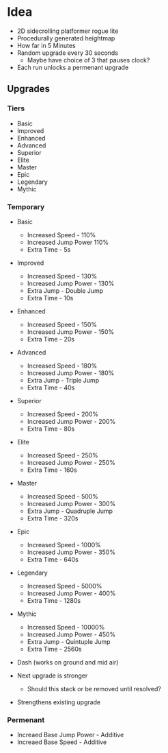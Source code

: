 # Idea
 - 2D sidecrolling platformer rogue lite
 - Procedurally generated heightmap
 - How far in 5 Minutes
 - Random upgrade every 30 seconds
    - Maybe have choice of 3 that pauses clock?
 - Each run unlocks a permenant upgrade

## Upgrades
### Tiers
 - Basic    
 - Improved
 - Enhanced
 - Advanced
 - Superior
 - Elite
 - Master
 - Epic
 - Legendary
 - Mythic

### Temporary
 - Basic
    - Increased Speed - 110%
    - Increased Jump Power 110%
    - Extra Time - 5s
 - Improved
    - Increased Speed - 130%
    - Increased Jump Power - 130%
    - Extra Jump - Double Jump
    - Extra Time - 10s
 - Enhanced
    - Increased Speed - 150%
    - Increased Jump Power - 150%
    - Extra Time - 20s
 - Advanced
    - Increased Speed - 180%
    - Increased Jump Power - 180%
    - Extra Jump - Triple Jump
    - Extra Time - 40s
 - Superior
    - Increased Speed - 200%
    - Increased Jump Power - 200%
    - Extra Time - 80s
 - Elite
    - Increased Speed - 250%
    - Increased Jump Power - 250%
    - Extra Time - 160s
 - Master
    - Increased Speed - 500%
    - Increased Jump Power - 300%
    - Extra Jump - Quadruple Jump
    - Extra Time - 320s
 - Epic
    - Increased Speed - 1000%
    - Increased Jump Power - 350%
    - Extra Time - 640s
 - Legendary
    - Increased Speed - 5000%
    - Increased Jump Power - 400%
    - Extra Time - 1280s
 - Mythic
    - Increased Speed - 10000%
    - Increased Jump Power - 450%
    - Extra Jump - Quintuple Jump
    - Extra Time - 2560s

 - Dash (works on ground and mid air)
 - Next upgrade is stronger
    - Should this stack or be removed until resolved?
 - Strengthens existing upgrade

### Permenant
 - Increaed Base Jump Power - Additive
 - Increaed Base Speed - Additive